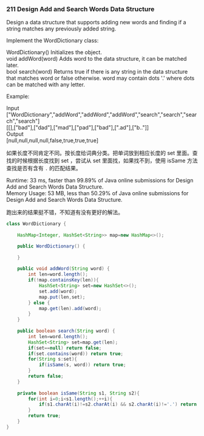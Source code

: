 ### 211 Design Add and Search Words Data Structure

Design a data structure that supports adding new words and finding if a string matches any previously added string.

Implement the WordDictionary class:

WordDictionary() Initializes the object.  
void addWord(word) Adds word to the data structure, it can be matched later.  
bool search(word) Returns true if there is any string in the data structure that matches word or false otherwise. word may contain dots '.' where dots can be matched with any letter.
 

Example:

Input  
["WordDictionary","addWord","addWord","addWord","search","search","search","search"]  
[[],["bad"],["dad"],["mad"],["pad"],["bad"],[".ad"],["b.."]]   
Output  
[null,null,null,null,false,true,true,true]  

如果长度不同肯定不同。按长度给词典分类。把单词放到相应长度的 set 里面。查找的时候根据长度找到 set ，尝试从 set 里面找，如果找不到，使用 isSame 方法查找是否有含有 `.` 的匹配结果。

Runtime: 33 ms, faster than 99.89% of Java online submissions for Design Add and Search Words Data Structure.  
Memory Usage: 53 MB, less than 50.29% of Java online submissions for Design Add and Search Words Data Structure.

跑出来的结果挺不错，不知道有没有更好的解法。

```java
class WordDictionary {
    
    HashMap<Integer, HashSet<String>> map=new HashMap<>();

    public WordDictionary() {
        
    }
    
    public void addWord(String word) {
        int len=word.length();
        if(!map.containsKey(len)){
            HashSet<String> set=new HashSet<>();
            set.add(word);
            map.put(len,set);
        } else {
            map.get(len).add(word);
        }
    }
    
    public boolean search(String word) {
        int len=word.length();
        HashSet<String> set=map.get(len);
        if(set==null) return false;
        if(set.contains(word)) return true;
        for(String s:set){
            if(isSame(s, word)) return true;
        }
        return false;
    }
    
    private boolean isSame(String s1, String s2){
        for(int i=0;i<s1.length();++i){
            if(s1.charAt(i)!=s2.charAt(i) && s2.charAt(i)!='.') return false;
        }
        return true;
    }
}
```
